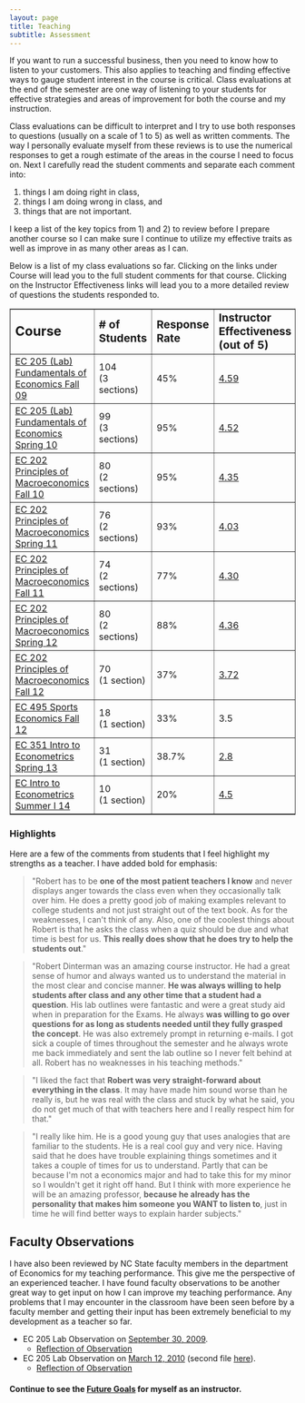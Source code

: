 ```yaml
---
layout: page
title: Teaching
subtitle: Assessment
---
```


If you want to run a successful business, then you need to know how to listen to your customers. This also applies to teaching and finding effective ways to gauge student interest in the course is critical. Class evaluations at the end of the semester are one way of listening to your students for effective strategies and areas of improvement for both the course and my instruction.

Class evaluations can be difficult to interpret and I try to use both responses to questions (usually on a scale of 1 to 5) as well as written comments. The way I personally evaluate myself from these reviews is to use the numerical responses to get a rough estimate of the areas in the course I need to focus on. Next I carefully read the student comments and separate each comment into:

1. things I am doing right in class,
2. things I am doing wrong in class, and
3. things that are not important.

I keep a list of the key topics from 1) and 2) to review before I prepare another course so I can make sure I continue to utilize my effective traits as well as improve in as many other areas as I can.

Below is a list of my class evaluations so far. Clicking on the links under Course will lead you to the full student comments for that course. Clicking on the Instructor Effectiveness links will lead you to a more detailed review of questions the students responded to.

<table style="text-align: left; width: 100%;" border="1" cellpadding="2"
 cellspacing="2">
  <tbody>
    <tr>
      <td><big><big><b>Course</b></big></big></td>
      <td><big><b># of Students</b></big></td>
      <td><big><b>Response Rate</b></big></td>
      <td><big><b>Instructor Effectiveness (out of 5)</b></big></td>
    </tr>
    <tr>
      <td><a href="/teaching/docs/Reviews/Comments%20F09_ec205.pdf">EC 205 (Lab) Fundamentals of Economics Fall 09</a></td>
      <td>104<br />
(3 sections)</td>
      <td>45%</td>
      <td><a href="/teaching/docs/Reviews/Qs%20F09_ec205.pdf">4.59</a></td>
    </tr>
    <tr>
      <td><a href="/teaching/docs/Reviews/Comments%20S10_ec205.pdf">EC 205 (Lab) Fundamentals of Economics Spring 10</a></td>
      <td>99<br />
(3 sections)</td>
      <td>95%</td>
      <td><a href="/teaching/docs/Reviews/Qs%20S10_ec205.pdf">4.52</a></td>
    </tr>
    <tr>
      <td><a href="/teaching/docs/Reviews/Comments%20F10_ec202.pdf">EC 202 Principles of Macroeconomics Fall 10</a></td>
      <td>80<br />
(2 sections)</td>
      <td>95%</td>
      <td><a href="/teaching/docs/Reviews/Qs%20F10_ec202.pdf">4.35</a></td>
    </tr>
    <tr>
      <td><a href="/teaching/docs/Reviews/Comments%20S11_ec202.pdf">EC 202 Principles of Macroeconomics Spring 11</a></td>
      <td>76<br />
(2 sections)</td>
      <td>93%</td>
      <td><a href="/teaching/docs/Reviews/Qs%20S11_ec202.pdf">4.03</a></td>
    </tr>
    <tr>
      <td><a href="/teaching/docs/Reviews/Comments%20F11_ec202.pdf">EC 202 Principles of Macroeconomics Fall 11</a></td>
      <td>74<br />
(2 sections)</td>
      <td>77%</td>
      <td><a href="/teaching/docs/Reviews/Qs%20F11_ec202.pdf">4.30</a></td>
    </tr>
    <tr>
      <td><a href="/teaching/docs/Reviews/Comments%20S12_ec202.pdf">EC 202 Principles of Macroeconomics Spring 12</a></td>
      <td>80<br />
(2 sections)</td>
      <td>88%</td>
      <td><a href="/teaching/docs/Reviews/Qs%20S12_ec202.pdf">4.36</a></td>
    </tr>
    <tr>
      <td><a href="/teaching/docs/Reviews/Student%20Comments%20F12_006.pdf">EC 202 Principles of Macroeconomics Fall 12</a></td>
      <td>70<br />
(1 section)</td>
      <td>37%</td>
      <td><a href="/teaching/docs/Reviews/Student%20Qs%20F12_006.pdf">3.72</a></td>
    </tr>
    <tr>
      <td><a href="/teaching/docs/Reviews/Eval%20EC%20495.pdf">EC 495 Sports Economics Fall 12</a></td>
      <td>18<br />
(1 section)</td>
      <td>33%</td>
      <td>3.5</td>
    </tr>
<tr>
      <td><a href="/teaching/docs/Reviews/Student_Comments_S14_001.pdf">EC 351 Intro to Econometrics Spring 13</a></td>
      <td>31<br />
(1 section)</td>
      <td>38.7%</td>
      <td><a href="/teaching/docs/Reviews/Student_Qs_S14_001.pdf">2.8</a></td>
    </tr>
<tr>
      <td><a href="/teaching/docs/Reviews/Student_Comments_SI14_001.pdf">EC Intro to Econometrics Summer I 14</a></td>
      <td>10<br />
(1 section)</td>
      <td>20%</td>
      <td><a href="/teaching/docs/Reviews/Student_Qs_SI14_001.pdf">4.5</a></td>
    </tr>
  </tbody>
</table>


### Highlights

Here are a few of the comments from students that I feel highlight my strengths as a teacher. I have added bold for emphasis:

>"Robert has to be **one of the most patient teachers I know** and never displays anger towards the class even when they occasionally talk over him. He does a pretty good job of making examples relevant to college students and not just straight out of the text book. As for the weaknesses, I can't think of any. Also, one of the coolest things about Robert is that he asks the class when a quiz should be due and what time is best for us. **This really does show that he does try to help the students out**."

>"Robert Dinterman was an amazing course instructor. He had a great sense of humor and always wanted us to understand the material in the most clear and concise manner. **He was always willing to help students after class and any other time that a student had a question**. His lab outlines were fantastic and were a great study aid when in preparation for the Exams. He always **was willing to go over questions for as long as students needed until they fully grasped the concept**. He was also extremely prompt in returning e-mails. I got sick a couple of times throughout the semester and he always wrote me back immediately and sent the lab outline so I never felt behind at all. Robert has no weaknesses in his teaching methods."

>"I liked the fact that **Robert was very straight-forward about everything in the class**. It may have made him sound worse than he really is, but he was real with the class and stuck by what he said, you do not get much of that with teachers here and I really respect him for that."

>"I really like him. He is a good young guy that uses analogies that are familiar to the students. He is a real cool guy and very nice. Having said that he does have trouble explaining things sometimes and it takes a couple of times for us to understand. Partly that can be because I'm not a economics major and had to take this for my minor so I wouldn't get it right off hand. But I think with more experience he will be an amazing professor, **because he already has the personality that makes him someone you WANT to listen to**, just in time he will find better ways to explain harder subjects."


## Faculty Observations

I have also been reviewed by NC State faculty members in the department of Economics for my teaching performance. This give me the perspective of an experienced teacher. I have found faculty observations to be another great way to get input on how I can improve my teaching performance. Any problems that I may encounter in the classroom have been seen before by a faculty member and getting their input has been extremely beneficial to my development as a teacher so far.

* EC 205 Lab Observation on [September 30, 2009](/teaching/docs/Reviews/Tamah%20Observation%209-30.pdf).
   * [Reflection of Observation](/teaching/docs/Reviews/Observation%20Reflection%209-30.pdf)
* EC 205 Lab Observation on [March 12, 2010](/teaching/docs/Reviews/Tamah%20Observation%203-12%20%281%29.JPG) (second file [here](/teaching/docs/Reviews/Tamah%20Observation%203-12%20%282%29.JPG)).
   * [Reflection of Observation](/teaching/docs/Reviews/Observation%20Reflection%203-12.pdf)


#### Continue to see the [Future Goals](/teaching/futuregoals) for myself as an instructor.